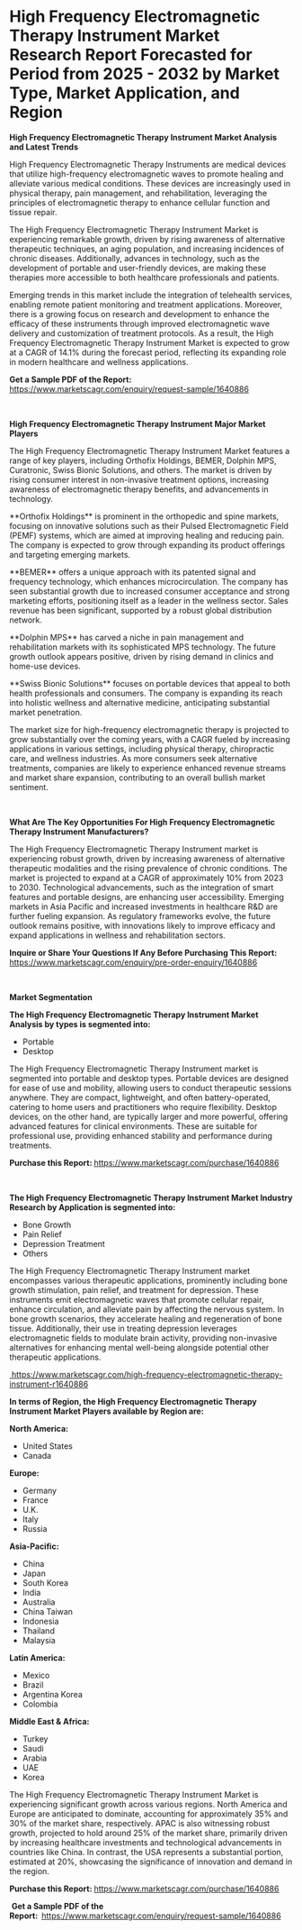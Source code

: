 <p><h1>High Frequency Electromagnetic Therapy Instrument Market Research Report Forecasted for Period from 2025 -  2032 by Market Type, Market Application, and Region</h1></p><p><strong>High Frequency Electromagnetic Therapy Instrument Market Analysis and Latest Trends</strong></p>
<p><p>High Frequency Electromagnetic Therapy Instruments are medical devices that utilize high-frequency electromagnetic waves to promote healing and alleviate various medical conditions. These devices are increasingly used in physical therapy, pain management, and rehabilitation, leveraging the principles of electromagnetic therapy to enhance cellular function and tissue repair.</p><p>The High Frequency Electromagnetic Therapy Instrument Market is experiencing remarkable growth, driven by rising awareness of alternative therapeutic techniques, an aging population, and increasing incidences of chronic diseases. Additionally, advances in technology, such as the development of portable and user-friendly devices, are making these therapies more accessible to both healthcare professionals and patients. </p><p>Emerging trends in this market include the integration of telehealth services, enabling remote patient monitoring and treatment applications. Moreover, there is a growing focus on research and development to enhance the efficacy of these instruments through improved electromagnetic wave delivery and customization of treatment protocols. As a result, the High Frequency Electromagnetic Therapy Instrument Market is expected to grow at a CAGR of 14.1% during the forecast period, reflecting its expanding role in modern healthcare and wellness applications.</p></p>
<p><strong>Get a Sample PDF of the Report:&nbsp;</strong> <a href="https://www.marketscagr.com/enquiry/request-sample/1640886?utm_campaign=3536&utm_medium=2&utm_source=Github&utm_content=ia&utm_term=14042025&utm_id=high-frequency-electromagnetic-therapy-instrument">https://www.marketscagr.com/enquiry/request-sample/1640886</a></p>
<p>&nbsp;</p>
<p><strong>High Frequency Electromagnetic Therapy Instrument Major Market Players</strong></p>
<p><p>The High Frequency Electromagnetic Therapy Instrument Market features a range of key players, including Orthofix Holdings, BEMER, Dolphin MPS, Curatronic, Swiss Bionic Solutions, and others. The market is driven by rising consumer interest in non-invasive treatment options, increasing awareness of electromagnetic therapy benefits, and advancements in technology.</p><p>**Orthofix Holdings** is prominent in the orthopedic and spine markets, focusing on innovative solutions such as their Pulsed Electromagnetic Field (PEMF) systems, which are aimed at improving healing and reducing pain. The company is expected to grow through expanding its product offerings and targeting emerging markets.</p><p>**BEMER** offers a unique approach with its patented signal and frequency technology, which enhances microcirculation. The company has seen substantial growth due to increased consumer acceptance and strong marketing efforts, positioning itself as a leader in the wellness sector. Sales revenue has been significant, supported by a robust global distribution network.</p><p>**Dolphin MPS** has carved a niche in pain management and rehabilitation markets with its sophisticated MPS technology. The future growth outlook appears positive, driven by rising demand in clinics and home-use devices.</p><p>**Swiss Bionic Solutions** focuses on portable devices that appeal to both health professionals and consumers. The company is expanding its reach into holistic wellness and alternative medicine, anticipating substantial market penetration.</p><p>The market size for high-frequency electromagnetic therapy is projected to grow substantially over the coming years, with a CAGR fueled by increasing applications in various settings, including physical therapy, chiropractic care, and wellness industries. As more consumers seek alternative treatments, companies are likely to experience enhanced revenue streams and market share expansion, contributing to an overall bullish market sentiment.</p></p>
<p>&nbsp;</p>
<p><strong>What Are The Key Opportunities For High Frequency Electromagnetic Therapy Instrument Manufacturers?</strong></p>
<p><p>The High Frequency Electromagnetic Therapy Instrument market is experiencing robust growth, driven by increasing awareness of alternative therapeutic modalities and the rising prevalence of chronic conditions. The market is projected to expand at a CAGR of approximately 10% from 2023 to 2030. Technological advancements, such as the integration of smart features and portable designs, are enhancing user accessibility. Emerging markets in Asia Pacific and increased investments in healthcare R&D are further fueling expansion. As regulatory frameworks evolve, the future outlook remains positive, with innovations likely to improve efficacy and expand applications in wellness and rehabilitation sectors.</p></p>
<p><strong>Inquire or Share Your Questions If Any Before Purchasing This Report:</strong> <a href="https://www.marketscagr.com/enquiry/pre-order-enquiry/1640886?utm_campaign=3536&utm_medium=2&utm_source=Github&utm_content=ia&utm_term=14042025&utm_id=high-frequency-electromagnetic-therapy-instrument">https://www.marketscagr.com/enquiry/pre-order-enquiry/1640886</a></p>
<p>&nbsp;</p>
<p><strong>Market Segmentation</strong></p>
<p><strong>The High Frequency Electromagnetic Therapy Instrument Market Analysis by types is segmented into:</strong></p>
<p><ul><li>Portable</li><li>Desktop</li></ul></p>
<p><p>The High Frequency Electromagnetic Therapy Instrument market is segmented into portable and desktop types. Portable devices are designed for ease of use and mobility, allowing users to conduct therapeutic sessions anywhere. They are compact, lightweight, and often battery-operated, catering to home users and practitioners who require flexibility. Desktop devices, on the other hand, are typically larger and more powerful, offering advanced features for clinical environments. These are suitable for professional use, providing enhanced stability and performance during treatments.</p></p>
<p><strong>Purchase this Report:&nbsp;</strong><a href="https://www.marketscagr.com/purchase/1640886?utm_campaign=3536&utm_medium=2&utm_source=Github&utm_content=ia&utm_term=14042025&utm_id=high-frequency-electromagnetic-therapy-instrument">https://www.marketscagr.com/purchase/1640886</a></p>
<p>&nbsp;</p>
<p><strong>The High Frequency Electromagnetic Therapy Instrument Market Industry Research by Application is segmented into:</strong></p>
<p><ul><li>Bone Growth</li><li>Pain Relief</li><li>Depression Treatment</li><li>Others</li></ul></p>
<p><p>The High Frequency Electromagnetic Therapy Instrument market encompasses various therapeutic applications, prominently including bone growth stimulation, pain relief, and treatment for depression. These instruments emit electromagnetic waves that promote cellular repair, enhance circulation, and alleviate pain by affecting the nervous system. In bone growth scenarios, they accelerate healing and regeneration of bone tissue. Additionally, their use in treating depression leverages electromagnetic fields to modulate brain activity, providing non-invasive alternatives for enhancing mental well-being alongside potential other therapeutic applications.</p></p>
<p><a href="https://www.marketscagr.com/high-frequency-electromagnetic-therapy-instrument-r1640886?utm_campaign=3536&utm_medium=2&utm_source=Github&utm_content=ia&utm_term=14042025&utm_id=high-frequency-electromagnetic-therapy-instrument">&nbsp;https://www.marketscagr.com/high-frequency-electromagnetic-therapy-instrument-r1640886</a></p>
<p><strong>In terms of Region, the High Frequency Electromagnetic Therapy Instrument Market Players available by Region are:</strong></p>
<p>
    <p> <strong> North America: </strong>
        <ul>
            <li>United States</li>
            <li>Canada</li>
        </ul>
        </p> 
    <p> <strong> Europe: </strong>
        <ul>
            <li>Germany</li>
            <li>France</li>
            <li>U.K.</li>
            <li>Italy</li>
            <li>Russia</li>
        </ul>
        </p> 
    <p> <strong> Asia-Pacific: </strong>
        <ul>
            <li>China</li>
            <li>Japan</li>
            <li>South Korea</li>
            <li>India</li>
            <li>Australia</li>
            <li>China Taiwan</li>
            <li>Indonesia</li>
            <li>Thailand</li>
            <li>Malaysia</li>
        </ul>
        </p> 
    <p> <strong> Latin America: </strong>
        <ul>
            <li>Mexico</li>
            <li>Brazil</li>
            <li>Argentina Korea</li>
            <li>Colombia</li>
        </ul>
        </p> 
    <p> <strong> Middle East & Africa: </strong>
        <ul>
            <li>Turkey</li>
            <li>Saudi</li>
            <li>Arabia</li>
            <li>UAE</li>
            <li>Korea</li>
        </ul>
    </p>
    </p>
<p><p>The High Frequency Electromagnetic Therapy Instrument Market is experiencing significant growth across various regions. North America and Europe are anticipated to dominate, accounting for approximately 35% and 30% of the market share, respectively. APAC is also witnessing robust growth, projected to hold around 25% of the market share, primarily driven by increasing healthcare investments and technological advancements in countries like China. In contrast, the USA represents a substantial portion, estimated at 20%, showcasing the significance of innovation and demand in the region.</p></p>
<p><strong>Purchase this Report: </strong><a href="https://www.marketscagr.com/purchase/1640886?utm_campaign=3536&utm_medium=2&utm_source=Github&utm_content=ia&utm_term=14042025&utm_id=high-frequency-electromagnetic-therapy-instrument">https://www.marketscagr.com/purchase/1640886</a></p>
<p>&nbsp;<strong>Get a Sample PDF of the Report:&nbsp;&nbsp;</strong><a href="https://www.marketscagr.com/enquiry/request-sample/1640886?utm_campaign=3536&utm_medium=2&utm_source=Github&utm_content=ia&utm_term=14042025&utm_id=high-frequency-electromagnetic-therapy-instrument">https://www.marketscagr.com/enquiry/request-sample/1640886</a></p>
<p><strong></strong></p>
<p><p></p><p></p><p></p></p>